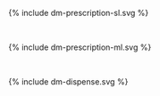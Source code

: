 
<figure>
  {% include dm-prescription-sl.svg %}
</figure>
<br clear="all"/>

<figure>
  {% include dm-prescription-ml.svg %}
</figure>
<br clear="all"/>

<figure>
  {% include dm-dispense.svg %}
</figure>
<br clear="all"/>
